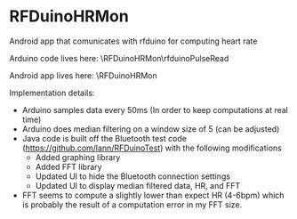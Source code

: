 # RFDuinoHRMon
Android app that comunicates with rfduino for computing heart rate

Arduino code lives here:
 \RFDuinoHRMon\rfduinoPulseRead

Android app lives here:
 \RFDuinoHRMon

Implementation details:
- Arduino samples data every 50ms (In order to keep computations at real time)
- Arduino does median filtering on a window size of 5 (can be adjusted)
- Java code is built off the Bluetooth test code (https://github.com/lann/RFDuinoTest) with the following modifications
   + Added graphing library
   + Added FFT library
   + Updated UI to hide the Bluetooth connection settings
   + Updated UI to display median filtered data, HR, and FFT
- FFT seems to compute a slightly lower than expect HR (4-6bpm) which is probably the result of a computation error in my FFT size.
